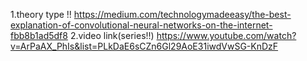 1.theory type !!
https://medium.com/technologymadeeasy/the-best-explanation-of-convolutional-neural-networks-on-the-internet-fbb8b1ad5df8
2.video link(series!!)
https://www.youtube.com/watch?v=ArPaAX_PhIs&list=PLkDaE6sCZn6Gl29AoE31iwdVwSG-KnDzF